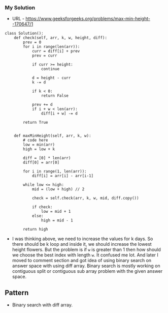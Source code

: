 ### My Solution

- URL - https://www.geeksforgeeks.org/problems/max-min-height--170647/1

```
class Solution():
    def check(self, arr, k, w, height, diff):
        prev = 0
        for i in range(len(arr)):
            curr = diff[i] + prev
            prev = curr
            
            if curr >= height:
                continue
            
            d = height - curr
            k -= d
            
            if k < 0:
                return False
                
            prev += d
            if i + w < len(arr):
                diff[i + w] -= d
                
        return True
            
    
    def maxMinHeight(self, arr, k, w):
        # code here
        low = min(arr)
        high = low + k
        
        diff = [0] * len(arr)
        diff[0] = arr[0]
        
        for i in range(1, len(arr)):
            diff[i] = arr[i] - arr[i-1]
        
        while low <= high:
            mid = (low + high) // 2
            
            check = self.check(arr, k, w, mid, diff.copy())
            
            if check:
                low = mid + 1
            else:
                high = mid - 1
                
        return high
```

- I was thinking above, we need to increase the values for k days. So there should be k loop and inside it, we should increase the lowest height flowers. But the problem is if `w` is greater than 1 then how should we choose the best index with length `w`. It confused me lot. And later I moved to comment section and got idea of using binary search on answer space with using diff array. Binary search is mostly working on contiguous split or contiguous sub array problem with the given answer space.

## Pattern

- Binary search with diff array.
